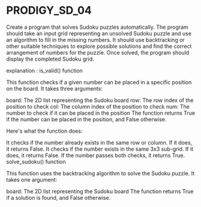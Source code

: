 # PRODIGY_SD_04

Create a program that solves Sudoku puzzles automatically. The program should take an input grid representing an unsolved Sudoku puzzle and use an algorithm to fill in the missing numbers. It should use backtracking or other suitable techniques to explore possible solutions and find the correct arrangement of numbers for the puzzle. Once solved, the program should display the completed Sudoku grid.

explanation : is_valid() function

This function checks if a given number can be placed in a specific position on the board. It takes three arguments:

board: The 2D list representing the Sudoku board
row: The row index of the position to check
col: The column index of the position to check
num: The number to check if it can be placed in the position
The function returns True if the number can be placed in the position, and False otherwise.

Here's what the function does:

It checks if the number already exists in the same row or column. If it does, it returns False.
It checks if the number exists in the same 3x3 sub-grid. If it does, it returns False.
If the number passes both checks, it returns True.
solve_sudoku() function

This function uses the backtracking algorithm to solve the Sudoku puzzle. It takes one argument:

board: The 2D list representing the Sudoku board
The function returns True if a solution is found, and False otherwise.
